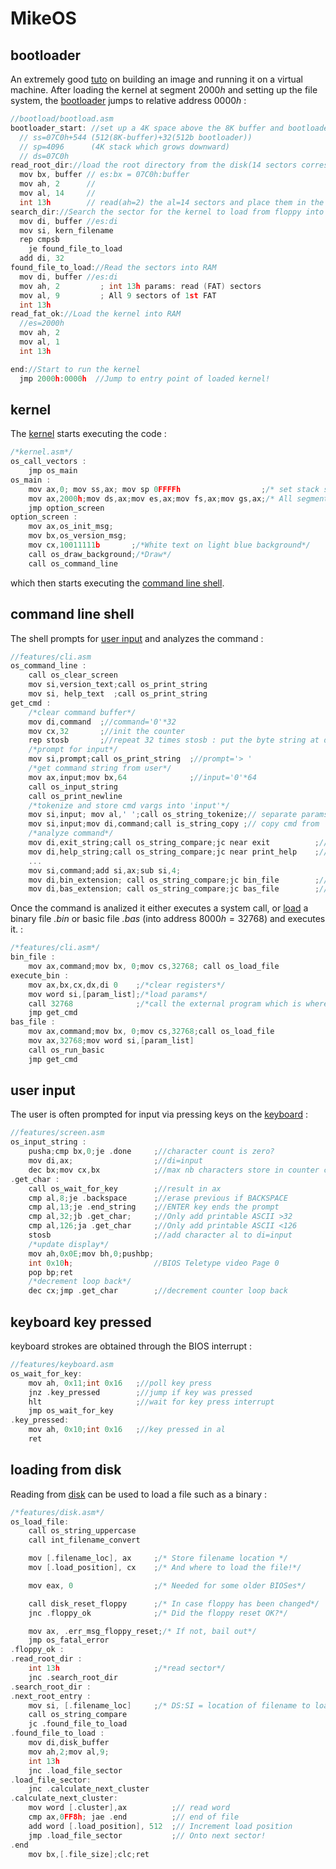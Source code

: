 # MikeOS


## bootloader

An extremely good [tuto](http://mikeos.sourceforge.net/write-your-own-os.html)
on building an image and running it on a virtual machine.
After loading the kernel at segment $2000h$ and setting up the file system,
the [bootloader](src/bootload/bootload.asm)
jumps to relative address $0000h$ :
```C
//bootload/bootload.asm
bootloader_start: //set up a 4K space above the 8K buffer and bootloader
  // ss=07C0h+544 (512(8K-buffer)+32(512b bootloader))
  // sp=4096      (4K stack which grows downward)
  // ds=07C0h
read_root_dir://load the root directory from the disk(14 sectors corresponding to 224 entries in the root directory)
  mov bx, buffer // es:bx = 07C0h:buffer
  mov ah, 2      //
  mov al, 14     //
  int 13h        // read(ah=2) the al=14 sectors and place them in the buffer   
search_dir://Search the sector for the kernel to load from floppy into ram     
  mov di, buffer //es:di
  mov si, kern_filename
  rep cmpsb
	je found_file_to_load
  add di, 32
found_file_to_load://Read the sectors into RAM
  mov di, buffer //es:di
  mov ah, 2			; int 13h params: read (FAT) sectors
  mov al, 9			; All 9 sectors of 1st FAT
  int 13h
read_fat_ok://Load the kernel into RAM
  //es=2000h
  mov ah, 2
  mov al, 1
  int 13h

end://Start to run the kernel
  jmp 2000h:0000h  //Jump to entry point of loaded kernel!
```

## kernel

The [kernel](src/kernel.asm) starts executing the code :
```C
/*kernel.asm*/
os_call_vectors :
    jmp os_main
os_main :
    mov ax,0; mov ss,ax; mov sp 0FFFFh                  ;/* set stack segment and pointer */
    mov ax,2000h;mov ds,ax;mov es,ax;mov fs,ax;mov gs,ax;/* All segment registers at origin */
    jmp option_screen
option_screen :
    mov ax,os_init_msg;
    mov bx,os_version_msg;
    mov cx,10011111b       ;/*White text on light blue background*/
    call os_draw_background;/*Draw*/
    call os_command_line
```
which then starts executing the [command line shell](src/features/cli.asm).

## command line shell

The shell prompts for [user input](#user-input) and analyzes the command :
```C
//features/cli.asm
os_command_line :
    call os_clear_screen
    mov si,version_text;call os_print_string
    mov si, help_text  ;call os_print_string
get_cmd :
    /*clear command buffer*/
    mov di,command  ;//command='0'*32
    mov cx,32       ;//init the counter
    rep stosb       ;//repeat 32 times stosb : put the byte string at di+count into ax
    /*prompt for input*/
    mov si,prompt;call os_print_string  ;//prompt='> '
    /*get command string from user*/
    mov ax,input;mov bx,64              ;//input='0'*64
    call os_input_string
    call os_print_newline
    /*tokenize and store cmd vargs into 'input'*/
    mov si,input; mov al,' ';call os_string_tokenize;// separate params from cmd
    mov si,input;mov di,command;call is_string_copy ;// copy cmd from 'input' to 'command'
    /*analyze command*/
    mov di,exit_string;call os_string_compare;jc near exit          ;//'EXIT' entered
    mov di,help_string;call os_string_compare;jc near print_help    ;//'HELP' entered
    ...
    mov si,command;add si,ax;sub si,4;
    mov di,bin_extension; call os_string_compare;jc bin_file        ;//'BIN' file ?
    mov di,bas_extension; call os_string_compare;jc bas_file        ;//'BAS' file ?
```
Once the command is analized it either executes a system call,
or [load](#loading-from-disk) a binary file *.bin* or basic file *.bas*
(into address $8000h=32768$) and executes it.
:

```C
/*features/cli.asm*/
bin_file :
    mov ax,command;mov bx, 0;mov cs,32768; call os_load_file
execute_bin :
    mov ax,bx,cx,dx,di 0    ;/*clear registers*/
    mov word si,[param_list];/*load params*/
    call 32768              ;/*call the external program which is where the program has been loaded*/
    jmp get_cmd
bas_file :
    mov ax,command;mov bx, 0;mov cs,32768;call os_load_file
    mov ax,32768;mov word si,[param_list]
    call os_run_basic
    jmp get_cmd
```

## user input

The user is often prompted for input via pressing keys
on the [keyboard](keyboard-key-pressed) :
```C
//features/screen.asm
os_input_string :
    pusha;cmp bx,0;je .done     ;//character count is zero?
    mov di,ax;                  ;//di=input
    dec bx;mov cx,bx            ;//max nb characters store in counter cx
.get_char :
    call os_wait_for_key        ;//result in ax
    cmp al,8;je .backspace      ;//erase previous if BACKSPACE
    cmp al,13;je .end_string    ;//ENTER key ends the prompt
    cmp al,32;jb .get_char;     ;//Only add printable ASCII >32
    cmp al,126;ja .get_char     ;//Only add printable ASCII <126
    stosb                       ;//add character al to di=input
    /*update display*/
    mov ah,0x0E;mov bh,0;pushbp;
    int 0x10h;                  //BIOS Teletype video Page 0
    pop bp;ret
    /*decrement loop back*/
    dec cx;jmp .get_char        ;//decrement counter loop back
```

## keyboard key pressed

keyboard strokes are obtained through the BIOS interrupt :
```C
//features/keyboard.asm
os_wait_for_key:
    mov ah, 0x11;int 0x16   ;//poll key press
    jnz .key_pressed        ;//jump if key was pressed
    hlt                     ;//wait for key press interrupt
    jmp os_wait_for_key
.key_pressed:
    mov ah, 0x10;int 0x16   ;//key pressed in al
    ret
```

## loading from disk

Reading from [disk](/src/disk.asm) can be used to load a file such as a binary :

```C
/*features/disk.asm*/
os_load_file:
    call os_string_uppercase
    call int_filename_convert

    mov [.filename_loc], ax     ;/* Store filename location */
    mov [.load_position], cx    ;/* And where to load the file!*/

    mov eax, 0                  ;/* Needed for some older BIOSes*/

    call disk_reset_floppy      ;/* In case floppy has been changed*/
    jnc .floppy_ok              ;/* Did the floppy reset OK?*/

    mov ax, .err_msg_floppy_reset;/* If not, bail out*/
    jmp os_fatal_error
.floppy_ok :
.read_root_dir :
    int 13h                     ;/*read sector*/
    jnc .search_root_dir
.search_root_dir :
.next_root_entry :
    mov si, [.filename_loc]     ;/* DS:SI = location of filename to load*/
    call os_string_compare
    jc .found_file_to_load
.found_file_to_load :
    mov di,disk_buffer
    mov ah,2;mov al,9;
    int 13h
    jnc .load_file_sector
.load_file_sector:
    jnc .calculate_next_cluster
.calculate_next_cluster:
    mov word [.cluster],ax          ;// read word
    cmp ax,0FF8h; jae .end          ;// end of file
    add word [.load_position], 512  ;// Increment load position
    jmp .load_file_sector           ;// Onto next sector!
.end
    mov bx,[.file_size];clc;ret
```

